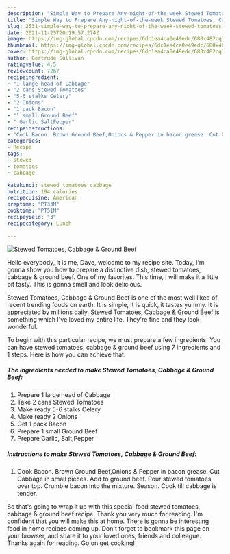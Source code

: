 ```yaml
---
description: "Simple Way to Prepare Any-night-of-the-week Stewed Tomatoes, Cabbage &amp; Ground Beef"
title: "Simple Way to Prepare Any-night-of-the-week Stewed Tomatoes, Cabbage &amp; Ground Beef"
slug: 2531-simple-way-to-prepare-any-night-of-the-week-stewed-tomatoes-cabbage-and-amp-ground-beef
date: 2021-11-25T20:19:57.274Z
image: https://img-global.cpcdn.com/recipes/6dc1ea4ca0e49edc/680x482cq70/stewed-tomatoes-cabbage-ground-beef-recipe-main-photo.jpg
thumbnail: https://img-global.cpcdn.com/recipes/6dc1ea4ca0e49edc/680x482cq70/stewed-tomatoes-cabbage-ground-beef-recipe-main-photo.jpg
cover: https://img-global.cpcdn.com/recipes/6dc1ea4ca0e49edc/680x482cq70/stewed-tomatoes-cabbage-ground-beef-recipe-main-photo.jpg
author: Gertrude Sullivan
ratingvalue: 4.5
reviewcount: 7267
recipeingredient:
- "1 large head of Cabbage"
- "2 cans Stewed Tomatoes"
- "5-6 stalks Celery"
- "2 Onions"
- "1 pack Bacon"
- "1 small Ground Beef"
- " Garlic SaltPepper"
recipeinstructions:
- "Cook Bacon. Brown Ground Beef,Onions & Pepper in bacon grease. Cut Cabbage in small pieces. Add to ground beef. Pour stewed tomatoes over top. Crumble bacon into the mixture. Season. Cook till cabbage is tender."
categories:
- Recipe
tags:
- stewed
- tomatoes
- cabbage

katakunci: stewed tomatoes cabbage 
nutrition: 194 calories
recipecuisine: American
preptime: "PT33M"
cooktime: "PT51M"
recipeyield: "3"
recipecategory: Lunch

---
```



![Stewed Tomatoes, Cabbage & Ground Beef](https://img-global.cpcdn.com/recipes/6dc1ea4ca0e49edc/680x482cq70/stewed-tomatoes-cabbage-ground-beef-recipe-main-photo.jpg)

Hello everybody, it is me, Dave, welcome to my recipe site. Today, I'm gonna show you how to prepare a distinctive dish, stewed tomatoes, cabbage & ground beef. One of my favorites. This time, I will make it a little bit tasty. This is gonna smell and look delicious.



Stewed Tomatoes, Cabbage & Ground Beef is one of the most well liked of recent trending foods on earth. It is simple, it is quick, it tastes yummy. It is appreciated by millions daily. Stewed Tomatoes, Cabbage & Ground Beef is something which I've loved my entire life. They're fine and they look wonderful.


To begin with this particular recipe, we must prepare a few ingredients. You can have stewed tomatoes, cabbage & ground beef using 7 ingredients and 1 steps. Here is how you can achieve that.

<!--inarticleads1-->

##### The ingredients needed to make Stewed Tomatoes, Cabbage & Ground Beef:

1. Prepare 1 large head of Cabbage
1. Take 2 cans Stewed Tomatoes
1. Make ready 5-6 stalks Celery
1. Make ready 2 Onions
1. Get 1 pack Bacon
1. Prepare 1 small Ground Beef
1. Prepare  Garlic, Salt,Pepper




<!--inarticleads2-->

##### Instructions to make Stewed Tomatoes, Cabbage & Ground Beef:

1. Cook Bacon. Brown Ground Beef,Onions & Pepper in bacon grease. Cut Cabbage in small pieces. Add to ground beef. Pour stewed tomatoes over top. Crumble bacon into the mixture. Season. Cook till cabbage is tender.




So that's going to wrap it up with this special food stewed tomatoes, cabbage & ground beef recipe. Thank you very much for reading. I'm confident that you will make this at home. There is gonna be interesting food in home recipes coming up. Don't forget to bookmark this page on your browser, and share it to your loved ones, friends and colleague. Thanks again for reading. Go on get cooking!

